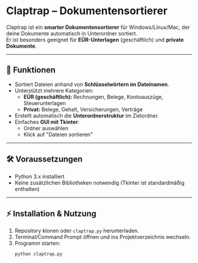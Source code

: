 # Claptrap – Dokumentensortierer

Claptrap ist ein **smarter Dokumentensortierer** für Windows/Linux/Mac, der deine Dokumente automatisch in Unterordner sortiert.  
Er ist besonders geeignet für **EÜR-Unterlagen** (geschäftlich) und **private Dokumente**.

---

## 🚀 Funktionen

- Sortiert Dateien anhand von **Schlüsselwörtern im Dateinamen**.
- Unterstützt mehrere Kategorien:
  - **EÜR (geschäftlich):** Rechnungen, Belege, Kontoauszüge, Steuerunterlagen
  - **Privat:** Belege, Gehalt, Versicherungen, Verträge
- Erstellt automatisch die **Unterordnerstruktur** im Zielordner.
- Einfaches **GUI mit Tkinter**:
  - Ordner auswählen
  - Klick auf "Dateien sortieren"

---

## 🛠️ Voraussetzungen

- Python 3.x installiert
- Keine zusätzlichen Bibliotheken notwendig (Tkinter ist standardmäßig enthalten)

---

## ⚡ Installation & Nutzung

1. Repository klonen oder `claptrap.py` herunterladen.
2. Terminal/Command Prompt öffnen und ins Projektverzeichnis wechseln.
3. Programm starten:
   ```bash
   python claptrap.py
